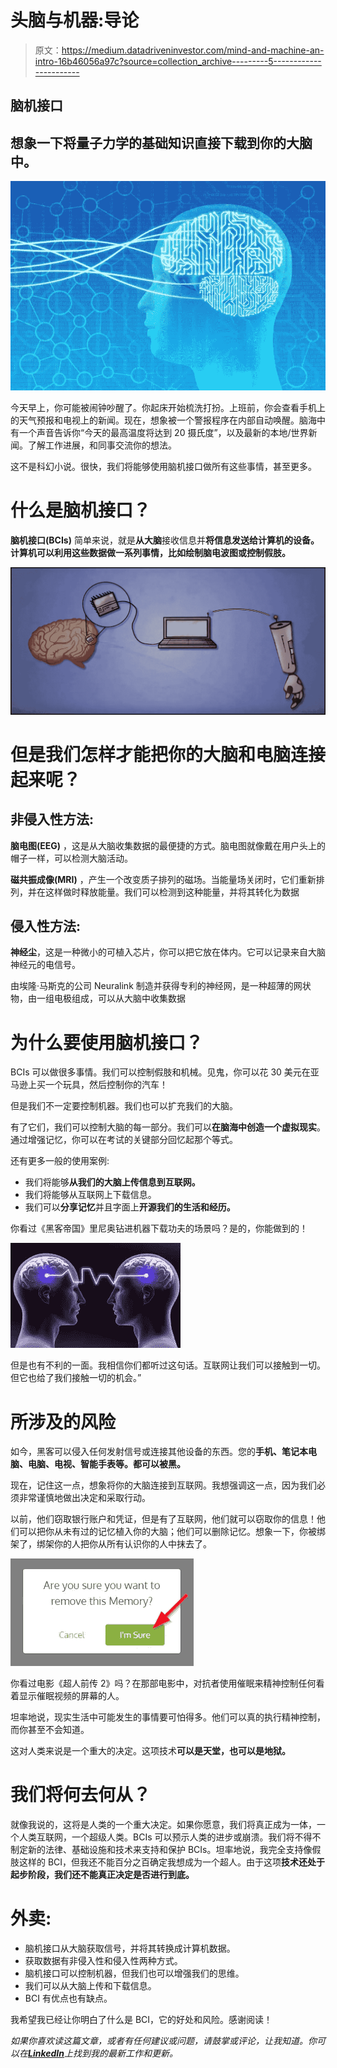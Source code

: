 # 头脑与机器:导论

> 原文：<https://medium.datadriveninvestor.com/mind-and-machine-an-intro-16b46056a97c?source=collection_archive---------5----------------------->

## 脑机接口

## 想象一下将量子力学的基础知识直接下载到你的大脑中。

![](img/7853e1edd1b528313a1611af2f9b0a4a.png)

今天早上，你可能被闹钟吵醒了。你起床开始梳洗打扮。上班前，你会查看手机上的天气预报和电视上的新闻。现在，想象被一个警报程序在内部自动唤醒。脑海中有一个声音告诉你“今天的最高温度将达到 20 摄氏度”，以及最新的本地/世界新闻。了解工作进展，和同事交流你的想法。

这不是科幻小说。很快，我们将能够使用脑机接口做所有这些事情，甚至更多。

# 什么是脑机接口？

**脑机接口(BCIs)** 简单来说，就是**从大脑**接收信息并**将信息发送给计算机的设备。计算机可以利用这些数据做一系列事情，比如绘制脑电波图或控制假肢。**

![](img/1d10cd7bcfd33049f8c8454e66edd17a.png)

# 但是我们怎样才能把你的大脑和电脑连接起来呢？

## 非侵入性方法:

**脑电图(EEG)** ，这是从大脑收集数据的最便捷的方式。脑电图就像戴在用户头上的帽子一样，可以检测大脑活动。

**磁共振成像(MRI)** ，产生一个改变质子排列的磁场。当能量场关闭时，它们重新排列，并在这样做时释放能量。我们可以检测到这种能量，并将其转化为数据

## 侵入性方法:

**神经尘**，这是一种微小的可植入芯片，你可以把它放在体内。它可以记录来自大脑神经元的电信号。

由埃隆·马斯克的公司 Neuralink 制造并获得专利的神经网，是一种超薄的网状物，由一组电极组成，可以从大脑中收集数据

# 为什么要使用脑机接口？

BCIs 可以做很多事情。我们可以控制假肢和机械。见鬼，你可以花 30 美元在亚马逊上买一个玩具，然后控制你的汽车！

但是我们不一定要控制机器。我们也可以扩充我们的大脑。

有了它们，我们可以控制大脑的每一部分。我们可以**在脑海中创造一个虚拟现实**。通过增强记忆，你可以在考试的关键部分回忆起那个等式。

还有更多一般的使用案例:

*   我们将能够**从我们的大脑上传信息到互联网。**
*   我们将能够从互联网上下载信息。
*   我们可以**分享记忆**并且字面上**开源我们的生活和经历。**

你看过《黑客帝国》里尼奥钻进机器下载功夫的场景吗？是的，你能做到的！

![](img/8a298fb18f092ae4a7e80614204a5b69.png)

但是也有不利的一面。我相信你们都听过这句话。互联网让我们可以接触到一切。但它也给了我们接触一切的机会。”

# 所涉及的风险

如今，黑客可以侵入任何发射信号或连接其他设备的东西。您的**手机、笔记本电脑、电脑、电视、智能手表等。都可以被黑。**

现在，记住这一点，想象将你的大脑连接到互联网。我想强调这一点，因为我们必须非常谨慎地做出决定和采取行动。

以前，他们窃取银行账户和凭证，但是有了互联网，他们就可以窃取你的信息！他们可以把你从未有过的记忆植入你的大脑；他们可以删除记忆。想象一下，你被绑架了，绑架你的人把你从所有认识你的人中抹去了。

![](img/3eaf9c79d0becbfc55367e993fb01915.png)

你看过电影《超人前传 2》吗？在那部电影中，对抗者使用催眠来精神控制任何看着显示催眠视频的屏幕的人。

坦率地说，现实生活中可能发生的事情要可怕得多。他们可以真的执行精神控制，而你甚至不会知道。

这对人类来说是一个重大的决定。这项技术**可以是天堂，也可以是地狱。**

# 我们将何去何从？

就像我说的，这将是人类的一个重大决定。如果你愿意，我们将真正成为一体，一个人类互联网，一个超级人类。BCIs 可以预示人类的进步或崩溃。我们将不得不制定新的法律、基础设施和技术来支持和保护 BCIs。坦率地说，我完全支持像假肢这样的 BCI，但我还不能百分之百确定我想成为一个超人。由于这项**技术还处于起步阶段，我们还不能真正决定是否进行到底。**

# **外卖:**

*   脑机接口从大脑获取信号，并将其转换成计算机数据。
*   获取数据有非侵入性和侵入性两种方式。
*   脑机接口可以控制机器，但我们也可以增强我们的思维。
*   我们可以从大脑上传和下载信息。
*   BCI 有优点也有缺点。

我希望我已经让你明白了什么是 BCI，它的好处和风险。感谢阅读！

*如果你喜欢读这篇文章，或者有任何建议或问题，请鼓掌或评论，让我知道。你可以在*[***LinkedIn***](https://www.linkedin.com/in/ronit-taleti-7558b4193/)*上找到我的最新工作和更新。*